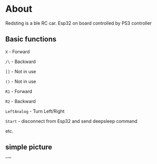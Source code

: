 # About

Redsting is a ble RC car. Esp32 on board controlled by PS3 controller

## Basic functions

`X` - 	Forward		 

`/\` -  Backward

`[]` - Not in use

`()` - Not in use

`R1` - Forward

`R2` - Backward

`LeftAnalog` - Turn Left/Right

`Start` - disconnect from Esp32 and send deepsleep command

etc.

## simple picture 
<img src="/home/boris/Desktop/redsting/docs/images/pcb_cap_2.PNG" alt="image" style="zoom:33%;" />